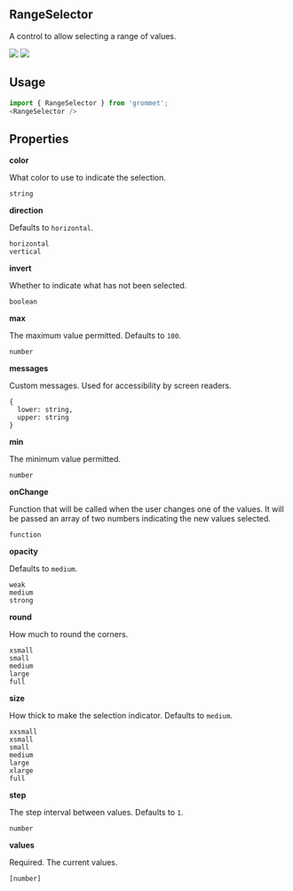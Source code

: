 ## RangeSelector
A control to allow selecting a range of values.

[![](https://cdn-images-1.medium.com/fit/c/120/120/1*TD1P0HtIH9zF0UEH28zYtw.png)](https://storybook.grommet.io/?selectedKind=RangeSelector&full=0&addons=0&stories=1&panelRight=0) [![](https://codesandbox.io/static/img/play-codesandbox.svg)](https://codesandbox.io/s/github/grommet/grommet-sandbox?initialpath=rangeselector&module=%2Fsrc%2FRangeSelector.js)
## Usage

```javascript
import { RangeSelector } from 'grommet';
<RangeSelector />
```

## Properties

**color**

What color to use to indicate the selection.

```
string
```

**direction**

 Defaults to `horizontal`.

```
horizontal
vertical
```

**invert**

Whether to indicate what has not been selected.

```
boolean
```

**max**

The maximum value permitted. Defaults to `100`.

```
number
```

**messages**

Custom messages. Used for accessibility by screen readers.

```
{
  lower: string,
  upper: string
}
```

**min**

The minimum value permitted.

```
number
```

**onChange**

Function that will be called when the user changes one of the
      values. It will be passed an array of two numbers indicating
      the new values selected.

```
function
```

**opacity**

 Defaults to `medium`.

```
weak
medium
strong
```

**round**

How much to round the corners.

```
xsmall
small
medium
large
full
```

**size**

How thick to make the selection indicator. Defaults to `medium`.

```
xxsmall
xsmall
small
medium
large
xlarge
full
```

**step**

The step interval between values. Defaults to `1`.

```
number
```

**values**

Required. The current values.

```
[number]
```
  